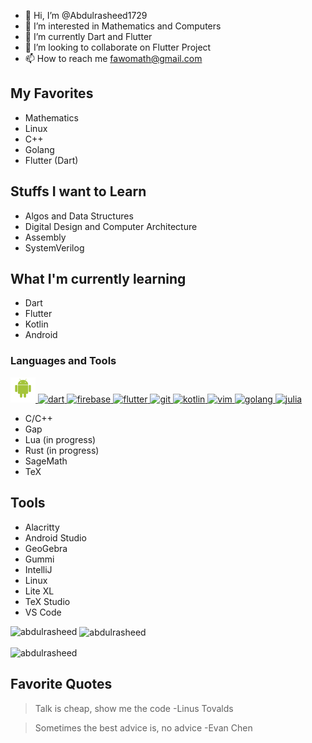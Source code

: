 - 👋 Hi, I’m @Abdulrasheed1729
- 👀 I’m interested in Mathematics and Computers
- 🌱 I’m currently Dart and Flutter
- 💞️ I’m looking to collaborate on Flutter Project
- 📫 How to reach me fawomath@gmail.com
## My Favorites
* Mathematics
* Linux
* C++
* Golang
* Flutter (Dart)

## Stuffs I want to Learn
* Algos and Data Structures
* Digital Design and Computer Architecture
* Assembly
* SystemVerilog


## What I'm currently learning
* Dart
* Flutter 
* Kotlin
* Android

### Languages and Tools
<p align="left"> <a href="https://developer.android.com" target="_blank"> <img src="https://raw.githubusercontent.com/devicons/devicon/master/icons/android/android-original-wordmark.svg" alt="android" width="40" height="40"/> </a> <a href="https://dart.dev" target="_blank"> <img src="https://www.vectorlogo.zone/logos/dartlang/dartlang-icon.svg" alt="dart" width="40" height="40"/> </a> <a href="https://firebase.google.com/" target="_blank"> <img src="https://www.vectorlogo.zone/logos/firebase/firebase-icon.svg" alt="firebase" width="40" height="40"/> </a> <a href="https://flutter.dev" target="_blank"> <img src="https://www.vectorlogo.zone/logos/flutterio/flutterio-icon.svg" alt="flutter" width="40" height="40"/> </a> <a href="https://git-scm.com/" target="_blank"> <img src="https://www.vectorlogo.zone/logos/git-scm/git-scm-icon.svg" alt="git" width="40" height="40"/> </a> <a href="https://kotlinlang.org" target="_blank"> <img src="https://www.vectorlogo.zone/logos/kotlinlang/kotlinlang-icon.svg" alt="kotlin" width="40" height="40"/> </a> <a href="https://www.vim.org/" target="_blank"> <img src="https://www.vectorlogo.zone/logos/vim/vim-icon.svg" alt="vim" width="40" height="40"/> </a> <a href="https://www.go.dev" target="_blank"> <img src="https://www.vectorlogo.zone/logos/golang/golang-official.svg" alt="golang" width="40" height="40"/> </a> <a href="https://www.julialang.org" target="_blank"> <img src="https://www.vectorlogo.zone/logos/julialang/julialang-icon.svg" alt="julia" width="40" height="40"/> </a>  </p>

* C/C++
* Gap
* Lua (in progress)
* Rust (in progress)
* SageMath
* TeX

## Tools
* Alacritty
* Android Studio
* GeoGebra
* Gummi
* IntelliJ
* Linux
* Lite XL
* TeX Studio
* VS Code


<p><img align="left" src="https://github-readme-stats.vercel.app/api/top-langs?username=Abdulrasheed1729&show_icons=true&locale=en&layout=compact" alt="abdulrasheed" /></p>

<p>&nbsp;<img align="center" src="https://github-readme-stats.vercel.app/api?username=Abdulrasheed1729&show_icons=true&locale=en" alt="abdulrasheed" /></p>

<p><img align="center" src="https://github-readme-streak-stats.herokuapp.com/?user=Abdulrasheed1729&" alt="abdulrasheed" /></p>


<!---### Goals
* Become a computer programming polyglot.
* Contribute more to open source projects..
* Sleep more 😄
* and all otrher good things......
--->

## Favorite Quotes

> Talk is cheap, show me the code -Linus Tovalds

> Sometimes the best advice is, no advice -Evan Chen






<!---
Abdulrasheed1729/Abdulrasheed1729 is a ✨ special ✨ repository because its `README.md` (this file) appears on your GitHub profile.
You can click the Preview link to take a look at your changes.
--->
